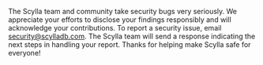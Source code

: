 The Scylla team and community take security bugs very seriously. We appreciate your efforts to disclose your findings responsibly and will acknowledge your contributions.
To report a security issue, email security@scylladb.com. The Scylla team will send a response indicating the next steps in handling your report. 
Thanks for helping make Scylla safe for everyone!
